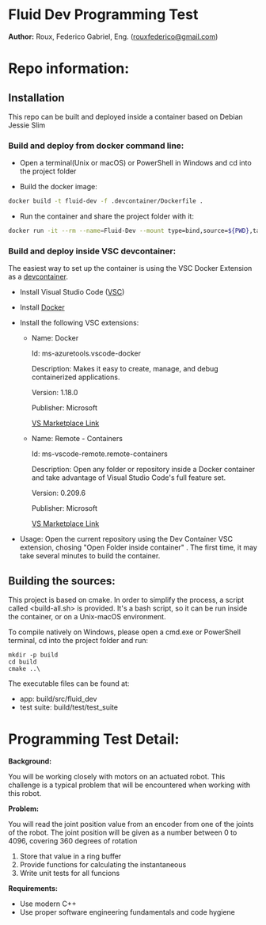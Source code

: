 # Fluid Dev Programming Test

**Author:** Roux, Federico Gabriel, Eng. (rouxfederico@gmail.com)

# Repo information:

## Installation

This repo can be built and deployed inside a container based on Debian Jessie Slim

### Build and deploy from docker command line:

- Open a terminal(Unix or macOS) or PowerShell in Windows and cd into the project folder

- Build the docker image:

```bash
docker build -t fluid-dev -f .devcontainer/Dockerfile .
```

- Run the container and share the project folder with it:

```bash
docker run -it --rm --name=Fluid-Dev --mount type=bind,source=${PWD},target=/workspace fluid-dev bash
```

### Build and deploy inside VSC devcontainer:

The easiest way to set up the container is using the VSC Docker Extension as a [devcontainer](https://code.visualstudio.com/docs/remote/containers).

- Install Visual Studio Code ([VSC](https://code.visualstudio.com/))

- Install [Docker](https://www.docker.com/) 

- Install the following VSC extensions:

    -  Name: Docker

        Id: ms-azuretools.vscode-docker

        Description: Makes it easy to create, manage, and debug containerized applications.

        Version: 1.18.0

        Publisher: Microsoft

        [VS Marketplace Link](https://marketplace.visualstudio.com/items?itemName=ms-azuretools.vscode-docker)


    - Name: Remote - Containers

        Id: ms-vscode-remote.remote-containers

        Description: Open any folder or repository inside a Docker container and take advantage of Visual Studio Code's full feature set.
        
        Version: 0.209.6
        
        Publisher: Microsoft
        
        [VS Marketplace Link](https://marketplace.visualstudio.com/items?itemName=ms-vscode-remote.remote-containers)

- Usage: Open the current repository using the Dev Container VSC extension, chosing "Open Folder inside container" . The first time, it may take several minutes to build the container.


## Building the sources:

This project is based on cmake. In order to simplify the process, a script called <build-all.sh> is provided. It's a bash script, so it can be run inside the container, or on a Unix-macOS environment.

To compile natively on Windows, please open a cmd.exe or PowerShell terminal, cd into the project folder and run:

```
mkdir -p build
cd build
cmake ..\

```

The executable files can be found at:

- app: build/src/fluid_dev
- test suite: build/test/test_suite


# Programming Test Detail:

**Background:**

You will be working closely with motors on an actuated robot. This challenge is a typical problem
that will be encountered when working with this robot.

**Problem:**

You will read the joint position value from an encoder from one of the joints of the robot. The
joint position will be given as a number between 0 to 4096, covering 360 degrees of rotation

1. Store that value in a ring buffer
2. Provide functions for calculating the instantaneous
3. Write unit tests for all funcions

**Requirements:**

- Use modern C++
- Use proper software engineering fundamentals and code hygiene